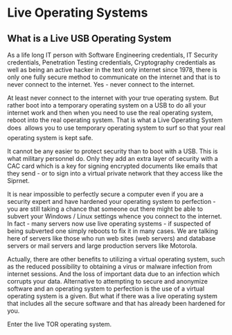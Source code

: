 Live Operating Systems
=======================

What is a Live USB Operating System
-----------------------------------

As a life long IT person with Software Engineering credentials, IT Security
credentials, Penetration Testing credentials, Cryptography credentials as well
as being an active hacker in the text only internet since 1978, there is only
one fully secure method to communicate on the internet and that is to never
connect to the internet. Yes - never connect to the internet.

At least never connect to the internet with your true operating system. But
rather boot into a temporary operating system on a USB to do all your internet work and then when you need to use the real operating system, reboot into the real operating system. That is what a Live Operating System does  allows you to use temporary operating system to surf so that your real operating system is kept safe.  

It cannot be any easier to protect security than to boot with a USB. This is what military personnel do. Only they add an extra layer of security with a CAC card which is a key for signing encrypted documents like emails that they send - or to sign into a virtual private network that they access like the Siprnet.

It is near impossible to perfectly secure a computer even if you are a security
expert and have hardened your operating system to perfection - you are still
taking a chance that someone out there might be able to subvert your
Windows / Linux settings whence you connect to the internet. In fact - many servers now use live operating systems - if suspected of being subverted one simply reboots to fix it in many cases. We are talking here of servers like those who run web sites (web servers) and database servers or mail servers and large production servers like Motorola.

Actually, there are other benefits to utilizing a virtual operating system, such
as the reduced possibility to obtaining a virus or malware infection from
internet sessions. And the loss of important data due to an infection which
corrupts your data.  Alternative to attempting to secure and anonymize software and an operating system to perfection is the use of a virtual operating system is a given. But what if there was a live operating system that includes all the secure software and that has already been hardened for you.

Enter the live TOR operating system.
